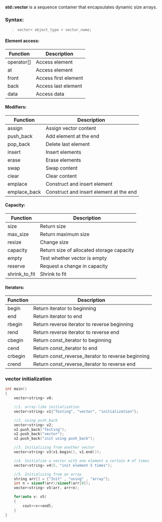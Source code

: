  **std::vector** is a sequence container that encapsulates dynamic size arrays.
 
### Syntax:
> `vector< object_type > vector_name;`

#### Element access:
Function      | Description
------------- | -------------
operator[] | Access element
at | Access element
front | Access first element
back | Access last element
data | Access data

#### Modifiers:
Function      | Description
------------- | -------------
assign | Assign vector content
push_back | Add element at the end
pop_back | Delete last element
insert | Insert elements
erase | Erase elements
swap | Swap content
clear | Clear content
emplace | Construct and insert element
emplace_back | Construct and insert element at the end

#### Capacity:
Function      | Description
------------- | -------------
size | Return size
max_size | Return maximum size
resize | Change size
capacity | Return size of allocated storage capacity
empty | Test whether vector is empty
reserve | Request a change in capacity
shrink_to_fit | Shrink to fit

#### Iterators:
Function      | Description
------------- | -------------
begin | Return iterator to beginning
end | Return iterator to end
rbegin | Return reverse iterator to reverse beginning
rend | Return reverse iterator to reverse end
cbegin | Return const_iterator to beginning
cend | Return const_iterator to end
crbegin | Return const_reverse_iterator to reverse beginning
crend | Return const_reverse_iterator to reverse end

### vector initialization
```cpp
int main()
{
 	vector<string> v0;

	//1. array-like initialization
	vector<string> v1{"Testing", "vector", "initialization"};

	//2. using push_back
	vector<string> v2;
	v2.push_back("Testing");
	v2.push_back("vector");
	v2.push_back("init using push_back");

	//3. Initializing from another vector
	vector<string> v3(v1.begin(), v1.end());

	//4. Initialize a vector with one element a certain # of times
	vector<string> v4(5, "init element 5 times");

	//5. Initializing from an array
	string arr[] = {"Init" , "using" , "array"};
	int n = sizeof(arr)/sizeof(arr[0]);
	vector<string> v5(arr, arr+n);

    for(auto v: v5)
    {
        cout<<v<<endl;
    }
}
```
